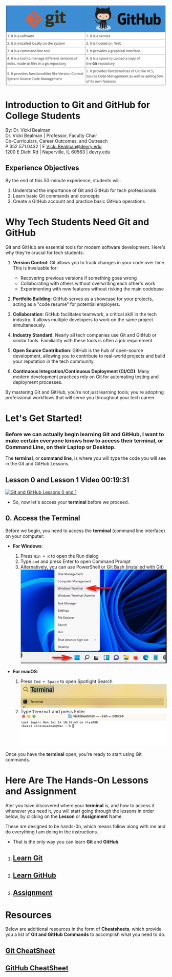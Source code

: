 ![](https://github.com/DrVicki/git_github_training/blob/main/images/git_v_github.png)

# Introduction to Git and GitHub for College Students
By: Dr. Vicki Bealman\
Dr. Vicki Bealman | Professor, Faculty Chair\
Co-Curriculars, Career Outcomes, and Outreach\
P 352.571.0432 | E Vicki.Bealman@devry.edu\
1200 E Diehl Rd | Naperville, IL 60563 | devry.edu 

## Experience Objectives
By the end of this 50-minute experience, students will:
1. Understand the importance of Git and GitHub for tech professionals
2. Learn basic Git commands and concepts
3. Create a GitHub account and practice basic GitHub operations

# Why Tech Students Need Git and GitHub

Git and GitHub are essential tools for modern software development. Here's why they're crucial for tech students:

1. **Version Control**: Git allows you to track changes in your code over time. This is invaluable for:
   - Recovering previous versions if something goes wrong
   - Collaborating with others without overwriting each other's work
   - Experimenting with new features without risking the main codebase

2. **Portfolio Building**: GitHub serves as a showcase for your projects, acting as a "code resume" for potential employers.

3. **Collaboration**: GitHub facilitates teamwork, a critical skill in the tech industry. It allows multiple developers to work on the same project simultaneously.

4. **Industry Standard**: Nearly all tech companies use Git and GitHub or similar tools. Familiarity with these tools is often a job requirement.

5. **Open Source Contribution**: GitHub is the hub of open-source development, allowing you to contribute to real-world projects and build your reputation in the tech community.

6. **Continuous Integration/Continuous Deployment (CI/CD)**: Many modern development practices rely on Git for automating testing and deployment processes.

By mastering Git and GitHub, you're not just learning tools; you're adopting professional workflows that will serve you throughout your tech career.

# Let's Get Started!

### Before we can actually begin learning Git and GitHub, I want to make certain everyone knows how to access their terminal, or Command Line, on their Laptop or Desktop.

The **terminal**, or **command line**, is where you will type the code you will see in the Git and GitHub Lessons. 

## Lesson 0 and Lesson 1 Video 00:19:31

[![Git and GitHub Lessons 0 and 1](https://i9.ytimg.com/vi/eB_cbz2etLg/mqdefault.jpg?v=6877afa3&sqp=CMDz3sMG&rs=AOn4CLACp9wrD3CUGmOTXuNMbw3khL_rHA)](https://youtu.be/eB_cbz2etLg?si=7zly8lIonD5p7sTu)


- So, now let's access your **terminal** before we proceed.

## 0. Access the Terminal

Before we begin, you need to access the **terminal** (command line interface) on your computer:

- **For Windows**: 
  1. Press `Win + R` to open the Run dialog
  2. Type `cmd` and press Enter to open Command Prompt
  3. Alternatively, you can use PowerShell or Git Bash (installed with Git)
![](https://github.com/DrVicki/git_github_training/blob/main/images/windows_terminal.jpg)


- **For macOS**:
  1. Press `Cmd + Space` to open Spotlight Search
  ![](https://github.com/DrVicki/git_github_training/blob/main/images/cmd_space.jpg)
  2. Type `Terminal` and press Enter
  ![](https://github.com/DrVicki/git_github_training/blob/main/images/mac_terninal_open.jpg)


Once you have the **terminal** open, you're ready to start using Git commands.


# Here Are The Hands-On Lessons and Assignment

Ater you have discovered where your **terminal** is, and how to access it whenever you need it, you will start going through the lessons in order below, by clicking on the **Lesson** or **Assignment** Name.

These are designed to be hands-0n, which means follow along with me and do everything I am doing in the instructions.
- That is the only way you can learn **Git** and **GitHub**.

1. ## [Learn Git](https://github.com/DrVicki/git_github_training/blob/main/Git.md)
2. ## [Learn GitHub](https://github.com/DrVicki/git_github_training/blob/main/GitHub.md)
3. ## [Assignment](https://github.com/DrVicki/git_github_training/blob/main/Assignment.md)


# Resources
Below are additional resources in the form of **Cheatsheets**, which provide you a list of **Git and GitHub Commands** to accomplish what you need to do.


## [Git CheatSheet](https://github.com/DrVicki/git_github_training/blob/main/git_cheatsheet.md)
## [GitHub CheatSheet](https://github.com/DrVicki/git_github_training/blob/main/github_cheatsheet.md)
